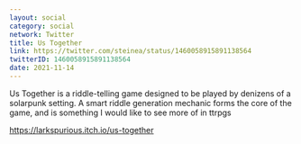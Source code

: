 ```yaml
---
layout: social
category: social
network: Twitter
title: Us Together
link: https://twitter.com/steinea/status/1460058915891138564
twitterID: 1460058915891138564
date: 2021-11-14
---
```


Us Together is a riddle-telling game designed to be played by denizens of a solarpunk setting. A smart riddle generation mechanic forms the core of the game, and is something I would like to see more of in ttrpgs

<https://larkspurious.itch.io/us-together>

